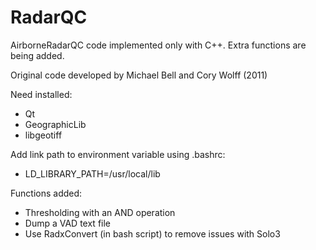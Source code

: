 RadarQC
=======

AirborneRadarQC code implemented only with C++. Extra functions are being added.

Original code developed by Michael Bell and Cory Wolff (2011)

Need installed:

- Qt
- GeographicLib
- libgeotiff

Add link path to environment variable using .bashrc:

- LD_LIBRARY_PATH=/usr/local/lib

Functions added:

- Thresholding with an AND operation
- Dump a VAD text file
- Use RadxConvert (in bash script) to remove issues with Solo3
